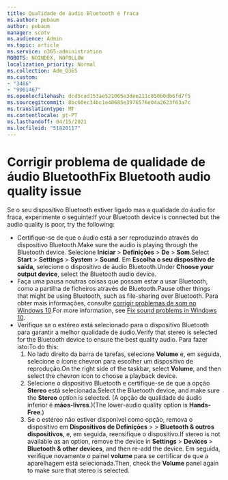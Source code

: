 ```yaml
---
title: Qualidade de áudio Bluetooth é fraca
ms.author: pebaum
author: pebaum
manager: scotv
ms.audience: Admin
ms.topic: article
ms.service: o365-administration
ROBOTS: NOINDEX, NOFOLLOW
localization_priority: Normal
ms.collection: Adm_O365
ms.custom:
- "3486"
- "9001467"
ms.openlocfilehash: dcd5cad153ae521065e3dee211c850b0db6fd7f5
ms.sourcegitcommit: 8bc60ec34bc1e40685e3976576e04a2623f63a7c
ms.translationtype: MT
ms.contentlocale: pt-PT
ms.lasthandoff: 04/15/2021
ms.locfileid: "51820117"
---
```

# <a name="fix-bluetooth-audio-quality-issue"></a><span data-ttu-id="89711-102">Corrigir problema de qualidade de áudio Bluetooth</span><span class="sxs-lookup"><span data-stu-id="89711-102">Fix Bluetooth audio quality issue</span></span>

<span data-ttu-id="89711-103">Se o seu dispositivo Bluetooth estiver ligado mas a qualidade do áudio for fraca, experimente o seguinte:</span><span class="sxs-lookup"><span data-stu-id="89711-103">If your Bluetooth device is connected but the audio quality is poor, try the following:</span></span>

- <span data-ttu-id="89711-104">Certifique-se de que o áudio está a ser reproduzindo através do dispositivo Bluetooth.</span><span class="sxs-lookup"><span data-stu-id="89711-104">Make sure the audio is playing through the Bluetooth device.</span></span> <span data-ttu-id="89711-105">Selecione **Iniciar**  >  **Definições**  >  **De**  >  **Som**.</span><span class="sxs-lookup"><span data-stu-id="89711-105">Select **Start** > **Settings** > **System** > **Sound**.</span></span> <span data-ttu-id="89711-106">Em **Escolha o seu dispositivo de saída,** selecione o dispositivo de áudio Bluetooth.</span><span class="sxs-lookup"><span data-stu-id="89711-106">Under **Choose your output device**, select the Bluetooth audio device.</span></span>
- <span data-ttu-id="89711-107">Faça uma pausa noutras coisas que possam estar a usar Bluetooth, como a partilha de ficheiros através de Bluetooth.</span><span class="sxs-lookup"><span data-stu-id="89711-107">Pause other things that might be using Bluetooth, such as file-sharing over Bluetooth.</span></span> <span data-ttu-id="89711-108">Para obter mais informações, consulte [corrigir problemas de som no Windows 10](https://support.microsoft.com/help/4520288/windows-10-fix-sound-problems).</span><span class="sxs-lookup"><span data-stu-id="89711-108">For more information, see [Fix sound problems in Windows 10](https://support.microsoft.com/help/4520288/windows-10-fix-sound-problems).</span></span>
- <span data-ttu-id="89711-109">Verifique se o estéreo está selecionado para o dispositivo Bluetooth para garantir a melhor qualidade de áudio.</span><span class="sxs-lookup"><span data-stu-id="89711-109">Verify that stereo is selected for the Bluetooth device to ensure the best quality audio.</span></span> <span data-ttu-id="89711-110">Para fazer isto:</span><span class="sxs-lookup"><span data-stu-id="89711-110">To do this:</span></span> 
    1. <span data-ttu-id="89711-111">No lado direito da barra de tarefas, selecione **Volume** e, em seguida, selecione o ícone chevron para escolher um dispositivo de reprodução.</span><span class="sxs-lookup"><span data-stu-id="89711-111">On the right side of the taskbar, select **Volume**, and then select the chevron icon to choose a playback device.</span></span>
    2. <span data-ttu-id="89711-112">Selecione o dispositivo Bluetooth e certifique-se de que a opção **Stereo** está selecionada.</span><span class="sxs-lookup"><span data-stu-id="89711-112">Select the Bluetooth device, and make sure the **Stereo** option is selected.</span></span> <span data-ttu-id="89711-113">(A opção de qualidade de áudio inferior é **mãos-livres**.)</span><span class="sxs-lookup"><span data-stu-id="89711-113">(The lower-audio quality option is **Hands-Free**.)</span></span>
    3. <span data-ttu-id="89711-114">Se o estéreo não estiver disponível como opção, remova o dispositivo em **Dispositivos de Definições**  >    >  **Bluetooth & outros dispositivos**, e, em seguida, reensifique o dispositivo.</span><span class="sxs-lookup"><span data-stu-id="89711-114">If stereo is not available as an option, remove the device in **Settings** > **Devices** > **Bluetooth & other devices**, and then re-add the device.</span></span> <span data-ttu-id="89711-115">Em seguida, verifique novamente o painel **volume** para se certificar de que a aparelhagem está selecionada.</span><span class="sxs-lookup"><span data-stu-id="89711-115">Then, check the **Volume** panel again to make sure that stereo is selected.</span></span>

